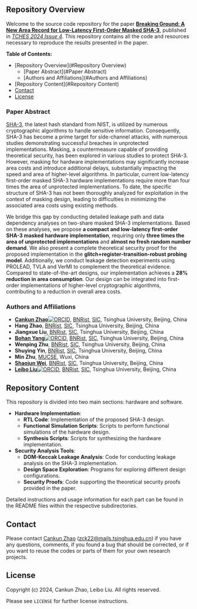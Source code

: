 ## Repository Overview

Welcome to the source code repository for the paper **[Breaking Ground: A New Area Record for Low-Latency First-Order Masked SHA-3]()**, published in *[TCHES 2024 Issue 4]()*. This repository contains all the code and resources necessary to reproduce the results presented in the paper.

**Table of Contents:**

- [Repository Overview](#Repository Overview)
  - [Paper Abstract](#Paper Abstract)
  - [Authors and Affiliations](#Authors and Affiliations)
- [Repository Content](#Repository Content)
- [Contact](#contact)
- [License](#License)

### Paper Abstract

[SHA-3](https://csrc.nist.gov/pubs/fips/202/final), the latest hash standard from NIST, is utilized by numerous cryptographic algorithms to handle sensitive information. Consequently, SHA-3 has become a prime target for side-channel attacks, with numerous studies demonstrating successful breaches in unprotected implementations. Masking, a countermeasure capable of providing theoretical security, has been explored in various studies to protect SHA-3. However, masking for hardware implementations may significantly increase area costs and introduce additional delays, substantially impacting the speed and area of higher-level algorithms. In particular, current low-latency first-order masked SHA-3 hardware implementations require more than four times the area of unprotected implementations. To date, the specific structure of SHA-3 has not been thoroughly analyzed for exploitation in the context of masking design, leading to difficulties in minimizing the associated area costs using existing methods.

We bridge this gap by conducting detailed leakage path and data dependency analyses on two-share masked SHA-3 implementations. Based on these analyses, we propose **a compact and low-latency first-order SHA-3 masked hardware implementation**, requiring only **three times the area of unprotected implementations** and **almost no fresh random number demand**. We also present a complete theoretical security proof for the proposed implementation in the **glitch+register-transition-robust probing model**. Additionally, we conduct leakage detection experiments using PROLEAD, TVLA and VerMI to complement the theoretical evidence. Compared to state-of-the-art designs, our implementation achieves a **28% reduction in area consumption**. Our design can be integrated into first-order implementations of higher-level cryptographic algorithms, contributing to a reduction in overall area costs.

### Authors and Affiliations

- **[Cankun Zhao](https://zck15.github.io/about.html)**[![ORCID](https://orcid.org/sites/default/files/images/orcid_16x16.png)](https://orcid.org/0000-0002-6875-3557), [BNRist](https://www.bnrist.tsinghua.edu.cn/bnristen/About1/Introduction.htm), [SIC](https://www.sic.tsinghua.edu.cn/en/About/Introduction.htm), Tsinghua University, Beijing, China
- **Hang Zhao**, [BNRist](https://www.bnrist.tsinghua.edu.cn/bnristen/About1/Introduction.htm), [SIC](https://www.sic.tsinghua.edu.cn/en/About/Introduction.htm), Tsinghua University, Beijing, China
- **Jiangxue Liu**, [BNRist](https://www.bnrist.tsinghua.edu.cn/bnristen/About1/Introduction.htm), [SIC](https://www.sic.tsinghua.edu.cn/en/About/Introduction.htm), Tsinghua University, Beijing, China
- **[Bohan Yang](https://byang.xyz/)**[![ORCID](https://orcid.org/sites/default/files/images/orcid_16x16.png)](https://orcid.org/0000-0002-5204-1707), [BNRist](https://www.bnrist.tsinghua.edu.cn/bnristen/About1/Introduction.htm), [SIC](https://www.sic.tsinghua.edu.cn/en/About/Introduction.htm), Tsinghua University, Beijing, China
- **Wenping Zhu**, [BNRist](https://www.bnrist.tsinghua.edu.cn/bnristen/About1/Introduction.htm), [SIC](https://www.sic.tsinghua.edu.cn/en/About/Introduction.htm), Tsinghua University, Beijing, China
- **Shuying Yin**, [BNRist](https://www.bnrist.tsinghua.edu.cn/bnristen/About1/Introduction.htm), [SIC](https://www.sic.tsinghua.edu.cn/en/About/Introduction.htm), Tsinghua University, Beijing, China
- **Min Zhu**, [MUCSE](https://mucse.com/en/about/about.aspx), Wuxi, China
- **[Shaojun Wei](https://www.sic.tsinghua.edu.cn/en/info/1083/1444.htm)**, [BNRist](https://www.bnrist.tsinghua.edu.cn/bnristen/About1/Introduction.htm), [SIC](https://www.sic.tsinghua.edu.cn/en/About/Introduction.htm), Tsinghua University, Beijing, China
- **[Leibo Liu](https://www.sic.tsinghua.edu.cn/en/info/1072/1452.htm)**[![ORCID](https://orcid.org/sites/default/files/images/orcid_16x16.png)](https://orcid.org/0000-0001-7548-4116), [BNRist](https://www.bnrist.tsinghua.edu.cn/bnristen/About1/Introduction.htm), [SIC](https://www.sic.tsinghua.edu.cn/en/About/Introduction.htm), Tsinghua University, Beijing, China

## Repository Content

This repository is divided into two main sections: hardware and software.

- **Hardware Implementation**:
   - **RTL Code**: Implementation of the proposed SHA-3 design.
   - **Functional Simulation Scripts**: Scripts to perform functional simulations of the hardware design.
   - **Synthesis Scripts**: Scripts for synthesizing the hardware implementation.
- **Security Analysis Tools**:
   - **DOM-Keccak Leakage Analysis**: Code for conducting leakage analysis on the SHA-3 implementation.
   - **Design Space Exploration**: Programs for exploring different design configurations.
   - **Security Proofs**: Code supporting the theoretical security proofs provided in the paper.

Detailed instructions and usage information for each part can be found in the README files within the respective subdirectories.

## Contact

Please contact [Cankun Zhao](https://github.com/zck15) ([zck22@mails.tsinghua.edu.cn](mailto:zck22@mails.tsinghua.edu.cn)) if you have any questions, comments, if you found a bug that should be corrected, or if you want to reuse the codes or parts of them for your own research projects.

## License

Copyright (c) 2024, Cankun Zhao, Leibo Liu. All rights reserved.

Please see `LICENSE` for further license instructions.


